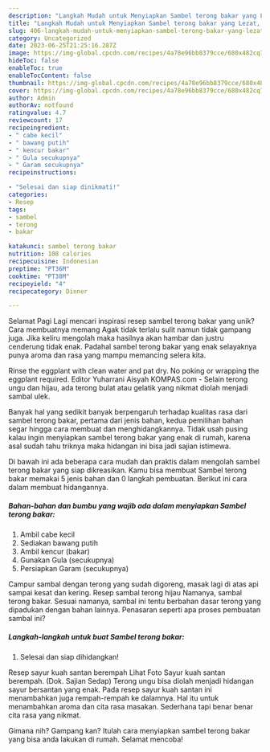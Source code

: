 ```yaml
---
description: "Langkah Mudah untuk Menyiapkan Sambel terong bakar yang Lezat, Lezat"
title: "Langkah Mudah untuk Menyiapkan Sambel terong bakar yang Lezat, Lezat"
slug: 406-langkah-mudah-untuk-menyiapkan-sambel-terong-bakar-yang-lezat-lezat
category: Uncategorized
date: 2023-06-25T21:25:16.287Z
image: https://img-global.cpcdn.com/recipes/4a78e96bb8379cce/680x482cq70/sambel-terong-bakar-foto-resep-utama.jpg
hideToc: false
enableToc: true
enableTocContent: false
thumbnail: https://img-global.cpcdn.com/recipes/4a78e96bb8379cce/680x482cq70/sambel-terong-bakar-foto-resep-utama.jpg
cover: https://img-global.cpcdn.com/recipes/4a78e96bb8379cce/680x482cq70/sambel-terong-bakar-foto-resep-utama.jpg
author: Admin
authorAv: notfound
ratingvalue: 4.7
reviewcount: 17
recipeingredient:
- " cabe kecil"
- " bawang putih"
- " kencur bakar"
- " Gula secukupnya"
- " Garam secukupnya"
recipeinstructions:

- "Selesai dan siap dinikmati!"
categories:
- Resep
tags:
- sambel
- terong
- bakar

katakunci: sambel terong bakar 
nutrition: 108 calories
recipecuisine: Indonesian
preptime: "PT36M"
cooktime: "PT38M"
recipeyield: "4"
recipecategory: Dinner

---
```



Selamat Pagi Lagi mencari inspirasi resep sambel terong bakar yang unik? Cara membuatnya memang Agak tidak terlalu sulit namun tidak gampang juga. Jika keliru mengolah maka hasilnya akan hambar dan justru cenderung tidak enak. Padahal sambel terong bakar yang enak selayaknya punya aroma dan rasa yang mampu memancing selera kita.


Rinse the eggplant with clean water and pat dry. No poking or wrapping the eggplant required. Editor Yuharrani Aisyah KOMPAS.com - Selain terong ungu dan hijau, ada terong bulat atau gelatik yang nikmat diolah menjadi sambal ulek.

Banyak hal yang sedikit banyak berpengaruh terhadap kualitas rasa dari sambel terong bakar, pertama dari jenis bahan, kedua pemilihan bahan segar hingga cara membuat dan menghidangkannya. Tidak usah pusing kalau ingin menyiapkan sambel terong bakar yang enak di rumah, karena asal sudah tahu triknya maka hidangan ini bisa jadi sajian istimewa.


Di bawah ini ada beberapa cara mudah dan praktis dalam mengolah sambel terong bakar yang siap dikreasikan. Kamu bisa membuat Sambel terong bakar memakai 5 jenis bahan dan 0 langkah pembuatan. Berikut ini cara dalam membuat hidangannya.

<!--inarticleads1-->

##### Bahan-bahan dan bumbu yang wajib ada dalam menyiapkan Sambel terong bakar:

1. Ambil  cabe kecil
1. Sediakan  bawang putih
1. Ambil  kencur (bakar)
1. Gunakan  Gula (secukupnya)
1. Persiapkan  Garam (secukupnya)


Campur sambal dengan terong yang sudah digoreng, masak lagi di atas api sampai kesat dan kering. Resep sambal terong hijau Namanya, sambal terong bakar. Sesuai namanya, sambal ini tentu berbahan dasar terong yang dipadukan dengan bahan lainnya. Penasaran seperti apa proses pembuatan sambal ini? 

<!--inarticleads2-->

##### Langkah-langkah untuk buat Sambel terong bakar:


1. Selesai dan siap dihidangkan!

Resep sayur kuah santan berempah Lihat Foto Sayur kuah santan berempah. (Dok. Sajian Sedap) Terong ungu bisa diolah menjadi hidangan sayur bersantan yang enak. Pada resep sayur kuah santan ini menambahkan juga rempah-rempah ke dalamnya. Hal itu untuk menambahkan aroma dan cita rasa masakan. Sederhana tapi benar benar cita rasa yang nikmat. 

Gimana nih? Gampang kan? Itulah cara menyiapkan sambel terong bakar yang bisa anda lakukan di rumah. Selamat mencoba!
